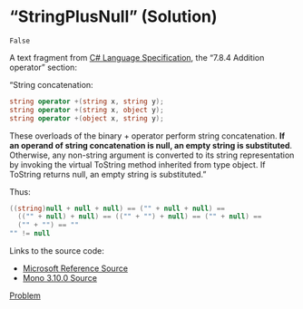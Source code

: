 # “StringPlusNull”  (Solution)

```
False
```

A text fragment from [C# Language Specification](http://www.microsoft.com/downloads/en/details.aspx?FamilyID=DFBF523C-F98C-4804-AFBD-459E846B268E), the “7.8.4 Addition operator” section:

“String concatenation:

```cs
string operator +(string x, string y);
string operator +(string x, object y);
string operator +(object x, string y);
```

These overloads of the binary + operator perform string concatenation. **If an operand of string concatenation is null, an empty string is substituted**. Otherwise, any non-string argument is converted to its string representation by invoking the virtual ToString method inherited from type object. If ToString returns null, an empty string is substituted.”

Thus:

```cs
((string)null + null + null) == ("" + null + null) ==
  (("" + null) + null) == (("" + "") + null) == ("" + null) ==
  ("" + "") == ""
"" != null
```

Links to the source code:

* [Microsoft Reference Source](http://referencesource.microsoft.com/#mscorlib/system/string.cs)
* [Mono 3.10.0 Source](https://github.com/mono/mono/blob/mono-3.10.0/mcs/class/corlib/System/String.cs)

[Problem](./StringPlusNull-P.md)